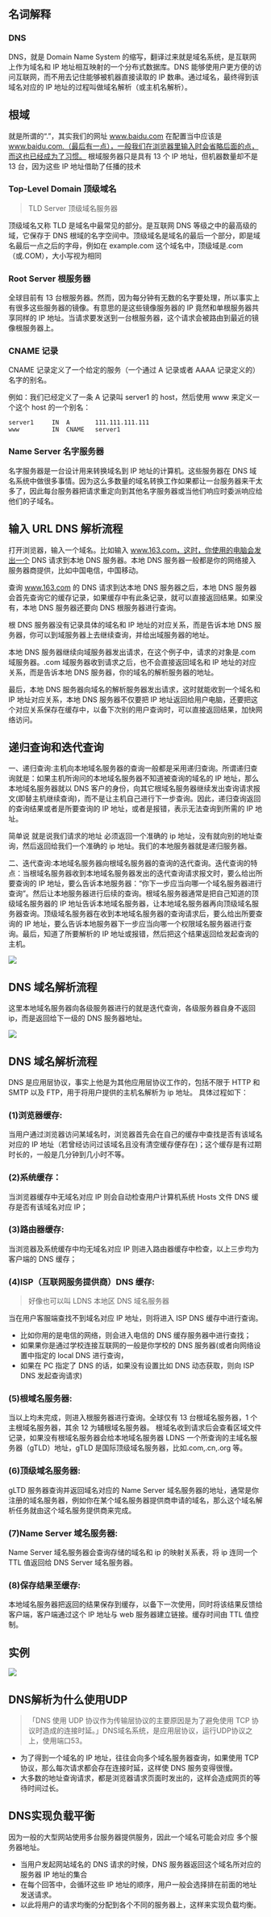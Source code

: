## 名词解释

### DNS

DNS，就是 Domain Name System 的缩写，翻译过来就是域名系统，是互联网上作为域名和 IP 地址相互映射的一个分布式数据库。DNS 能够使用户更方便的访问互联网，而不用去记住能够被机器直接读取的 IP 数串。通过域名，最终得到该域名对应的 IP 地址的过程叫做域名解析（或主机名解析）。

## 根域

就是所谓的“.”，其实我们的网址 www.baidu.com 在配置当中应该是 www.baidu.com.（最后有一点），一般我们在浏览器里输入时会省略后面的点，而这也已经成为了习惯。
根域服务器只是具有 13 个 IP 地址，但机器数量却不是 13 台，因为这些 IP 地址借助了任播的技术

### Top-Level Domain 顶级域名

> TLD Server 顶级域名服务器

顶级域名又称 TLD 是域名中最常见的部分。是互联网 DNS 等级之中的最高级的域，它保存于 DNS 根域的名字空间中。顶级域名是域名的最后一个部分，即是域名最后一点之后的字母，例如在 example.com 这个域名中，顶级域是.com（或.COM），大小写视为相同

### Root Server 根服务器

全球目前有 13 台根服务器。然而，因为每分钟有无数的名字要处理，所以事实上有很多这些服务器的镜像。有意思的是这些镜像服务器的 IP 竟然和单根服务器共享同样的 IP 地址。当请求要发送到一台根服务器，这个请求会被路由到最近的镜像根服务器上。

### CNAME 记录

CNAME 记录定义了一个给定的服务（一个通过 A 记录或者 AAAA 记录定义的）名字的别名。

例如：我们已经定义了一条 A 记录叫 server1 的 host，然后使用 www 来定义一个这个 host 的一个别名：

```
server1     IN  A       111.111.111.111
www         IN  CNAME   server1
```

### Name Server 名字服务器

名字服务器是一台设计用来转换域名到 IP 地址的计算机。这些服务器在 DNS 域名系统中做很多事情。因为这么多数量的域名转换工作如果都让一台服务器来干太多了，因此每台服务器把请求重定向到其他名字服务器或当他们响应时委派响应给他们的子域名。

## 输入 URL DNS 解析流程

打开浏览器，输入一个域名。比如输入 www.163.com，这时，你使用的电脑会发出一个 DNS 请求到本地 DNS 服务器。本地 DNS 服务器一般都是你的网络接入服务器商提供，比如中国电信，中国移动。

查询 www.163.com 的 DNS 请求到达本地 DNS 服务器之后，本地 DNS 服务器会首先查询它的缓存记录，如果缓存中有此条记录，就可以直接返回结果。如果没有，本地 DNS 服务器还要向 DNS 根服务器进行查询。

根 DNS 服务器没有记录具体的域名和 IP 地址的对应关系，而是告诉本地 DNS 服务器，你可以到域服务器上去继续查询，并给出域服务器的地址。

本地 DNS 服务器继续向域服务器发出请求，在这个例子中，请求的对象是.com 域服务器。.com 域服务器收到请求之后，也不会直接返回域名和 IP 地址的对应关系，而是告诉本地 DNS 服务器，你的域名的解析服务器的地址。

最后，本地 DNS 服务器向域名的解析服务器发出请求，这时就能收到一个域名和 IP 地址对应关系，本地 DNS 服务器不仅要把 IP 地址返回给用户电脑，还要把这个对应关系保存在缓存中，以备下次别的用户查询时，可以直接返回结果，加快网络访问。

## 递归查询和迭代查询

一、递归查询:主机向本地域名服务器的查询一般都是采用递归查询。所谓递归查询就是：如果主机所询问的本地域名服务器不知道被查询的域名的 IP 地址，那么本地域名服务器就以 DNS 客户的身份，向其它根域名服务器继续发出查询请求报文(即替主机继续查询)，而不是让主机自己进行下一步查询。因此，递归查询返回的查询结果或者是所要查询的 IP 地址，或者是报错，表示无法查询到所需的 IP 地址。

简单说 就是说我们请求的地址 必须返回一个准确的 ip 地址，没有就向别的地址查询，然后返回给我们一个准确的 ip 地址。我们的本地服务器就是递归服务器。

二、迭代查询:本地域名服务器向根域名服务器的查询的迭代查询。迭代查询的特点：当根域名服务器收到本地域名服务器发出的迭代查询请求报文时，要么给出所要查询的 IP 地址，要么告诉本地服务器：“你下一步应当向哪一个域名服务器进行查询”。然后让本地服务器进行后续的查询。根域名服务器通常是把自己知道的顶级域名服务器的 IP 地址告诉本地域名服务器，让本地域名服务器再向顶级域名服务器查询。顶级域名服务器在收到本地域名服务器的查询请求后，要么给出所要查询的 IP 地址，要么告诉本地服务器下一步应当向哪一个权限域名服务器进行查询。最后，知道了所要解析的 IP 地址或报错，然后把这个结果返回给发起查询的主机。

<img src='./img/迭代查询与递归查询.png' />


## DNS 域名解析流程

这里本地域名服务器向各级服务器进行的就是迭代查询，各级服务器自身不返回 ip，而是返回给下一级的 DNS 服务器地址。

<img src='./img/DNS域名解析流程.png' />

## DNS 域名解析流程

DNS 是应用层协议，事实上他是为其他应用层协议工作的，包括不限于 HTTP 和 SMTP 以及 FTP，用于将用户提供的主机名解析为 ip 地址。
具体过程如下：

### (1)浏览器缓存:

当用户通过浏览器访问某域名时，浏览器首先会在自己的缓存中查找是否有该域名对应的 IP 地址（若曾经访问过该域名且没有清空缓存便存在)；这个缓存是有过期时长的，一般是几分钟到几小时不等。

### (2)系统缓存：

当浏览器缓存中无域名对应 IP 则会自动检查用户计算机系统 Hosts 文件 DNS 缓存是否有该域名对应 IP；

### (3)路由器缓存:

当浏览器及系统缓存中均无域名对应 IP 则进入路由器缓存中检查，以上三步均为客户端的 DNS 缓存；

### (4)ISP（互联网服务提供商）DNS 缓存:

> 好像也可以叫 LDNS 本地区 DNS 域名服务器

当在用户客服端查找不到域名对应 IP 地址，则将进入 ISP DNS 缓存中进行查询。

- 比如你用的是电信的网络，则会进入电信的 DNS 缓存服务器中进行查找；
- 如果果你是通过学校连接互联网的一般是你学校的 DNS 服务器(或者向网络设置中指定的 local DNS 进行查询，
- 如果在 PC 指定了 DNS 的话，如果没有设置比如 DNS 动态获取，则向 ISP DNS 发起查询请求)

### (5)根域名服务器:

当以上均未完成，则进入根服务器进行查询。全球仅有 13 台根域名服务器，1 个主根域名服务器，其余 12 为辅根域名服务器。
根域名收到请求后会查看区域文件记录，如果没有根域名服务器会给本地域名服务器 LDNS 一个所查询的主域名服务器（gTLD）地址，gTLD 是国际顶级域名服务器，比如.com,.cn,.org 等。

### (6)顶级域名服务器:

gLTD 服务器查询并返回域名对应的 Name Server 域名服务器的地址，通常是你注册的域名服务器，例如你在某个域名服务器提供商申请的域名，那么这个域名解析任务就由这个域名服务提供商来完成。

### (7)Name Server 域名服务器:

Name Server 域名服务器会查询存储的域名和 ip 的映射关系表，将 ip 连同一个 TTL 值返回给 DNS Server 域名服务器。

### (8)保存结果至缓存:

本地域名服务器把返回的结果保存到缓存，以备下一次使用，同时将该结果反馈给客户端，客户端通过这个 IP 地址与 web 服务器建立链接。缓存时间由 TTL 值控制。

## 实例

<img src='./img/域名解析实例.png' />

## DNS解析为什么使用UDP

>「DNS 使用 UDP 协议作为传输层协议的主要原因是为了避免使用 TCP 协议时造成的连接时延。」DNS域名系统，是应用层协议，运行UDP协议之上，使用端口53。

- 为了得到一个域名的 IP 地址，往往会向多个域名服务器查询，如果使用 TCP 协议，那么每次请求都会存在连接时延，这样使 DNS 服务变得很慢。
- 大多数的地址查询请求，都是浏览器请求页面时发出的，这样会造成网页的等待时间过长。

## DNS实现负载平衡

因为一般的大型网站使用多台服务器提供服务，因此一个域名可能会对应 多个服务器地址。

- 当用户发起网站域名的 DNS 请求的时候，DNS 服务器返回这个域名所对应的服务器 IP 地址的集合
- 在每个回答中，会循环这些 IP 地址的顺序，用户一般会选择排在前面的地址发送请求。
- 以此将用户的请求均衡的分配到各个不同的服务器上，这样来实现负载均衡。
